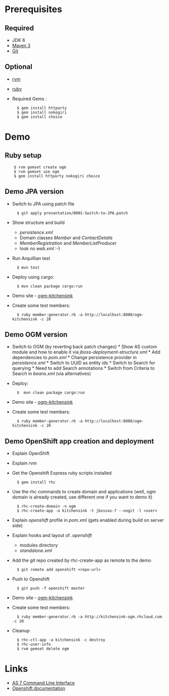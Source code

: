 # Prerequisites

## Required

* JDK 6
* [Maven 3](http://maven.apache.org/)
* [Git](http://git-scm.com/)

## Optional

* [rvm](http://beginrescueend.com/)
* [ruby](http://www.ruby-lang.org/en/)
* Required Gems :

        $ gem install httparty
        $ gem install nokogiri
        $ gem install choice


# Demo

## Ruby setup

        $ rvm gemset create ogm
        $ rvm gemset use ogm
        $ gem install httparty nokogiri choice

## Demo JPA version

* Switch to JPA using patch file

        $ git apply presentation/0001-Switch-to-JPA.patch

* Show structure and build
    * _persistence.xml_
    * Domain classes _Member_ and _ContactDetails_
    * _MemberRegistration_ and _MemberListProducer_
    * look no _web.xml_ :-)
* Run Arquillian test

        $ mvn test

* Deploy using cargo:
 
        $ mvn clean package cargo:run

* Demo site - [ogm-kitchensink](http://localhost:8080/ogm-kitchensink)
* Create some test members:

        $ ruby member-generator.rb -a http://localhost:8080/ogm-kitchensink -c 20

## Demo OGM version

* Switch to OGM (by reverting back patch changes)
       * Show AS custom module and how to enable it via _jboss-deployment-structure.xml_
       * Add dependencies to _pom.xml_
       * Change persistence provider in _persistence.xml_
       * Switch to UUID as entity ids
       * Switch to Search for querying
           * Need to add Search annotations
           * Switch from Criteria to Search in _beans.xml_  (via alternatives)
* Deploy:

        $  mvn clean package cargo:run

* Demo site - [ogm-kitchensink](http://localhost:8080/ogm-kitchensink)
* Create some test members:

        $ ruby member-generator.rb -a http://localhost:8080/ogm-kitchensink -c 20

## Demo OpenShift app creation and deployment

* Explain OpenShift
* Explain rvm
* Get the Openshift Express ruby scripts installed

        $ gem install rhc

* Use the rhc commands to create domain and applications (well, ogm domain is already created, use different one if you want to demo it)

        $ rhc-create-domain -n ogm
        $ rhc-create-app -a kitchensink -t jbossas-7 --nogit -l <user>

* Explain _openshift_ profile in _pom.xml_ (gets enabled during build on server side)
* Explain hooks and layout of _.openshift_
    * modules directory
    * _standalone.xml_
* Add the git repo created by rhc-create-app as remote to the demo

        $ git remote add openshift <repo-url>

* Push to Openshift

        $ git push -f openshift master

* Demo site - [ogm-kitchensink](http://kitchensink-ogm.rhcloud.com)
* Create some test members:

        $ ruby member-generator.rb -a http://kitchensink-ogm.rhcloud.com -c 20

* Cleanup

        $ rhc-ctl-app -a kitchensink -c destroy
        $ rhc-user-info
        $ rvm gemset delete ogm

# Links

* [AS 7 Command Line Interface](http://www.hibernate.org/subprojects/ogm.html)
* [Openshift documentation](https://www.redhat.com/openshift/documents)

